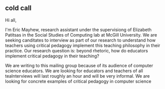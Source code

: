 cold call
---------

Hi all,

I'm Eric Mayhew, research assistant under the supervisiong of Elizabeth Patitsas in the Social Studies of Computing lab at
McGill University. We are seeking canditates to interview as part of our
research to understand how teachers using critical pedagogy implement this
teaching philosophy in their practice. Our research question is: beyond rhetoric, how do educators implement critical pedagogy in
their teaching?

We are writing to this mailing group because of its audience of computer science
educators. We are looking for educators and teachers of all teaInterviews will last roughly an hour and will be very informal. We are looking for concrete examples of critical
pedagogy in computer science
